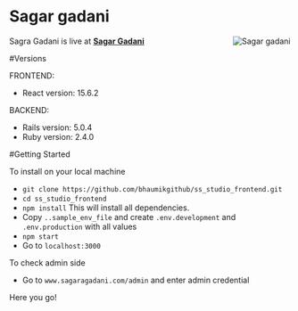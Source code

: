 Sagar gadani
=======

<img src="http://104.251.216.241/sites/sagargadani/ss_studio_api/public/logo.png" align="right" title="Sagar gadani">

Sagra Gadani is live at **[Sagar Gadani](http://www.sagargadani.com)**

#Versions

FRONTEND:

* React version: 15.6.2

BACKEND:

* Rails version: 5.0.4
* Ruby version: 2.4.0

#Getting Started

To install on your local machine

* `git clone https://github.com/bhaumikgithub/ss_studio_frontend.git`
* `cd ss_studio_frontend`
* `npm install`
  This will install all dependencies.
* Copy `..sample_env_file` and create `.env.development` and `.env.production` with all values
* `npm start`
* Go to `localhost:3000`

To check admin side

* Go to `www.sagaragadani.com/admin` and enter admin credential

Here you go!




